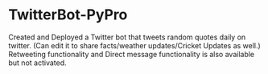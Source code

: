 # TwitterBot-PyPro
Created and Deployed a Twitter bot that tweets random quotes daily on twitter.
(Can edit it to share facts/weather updates/Cricket Updates as well.)
Retweeting functionality and Direct message functionality is also available but not activated.
